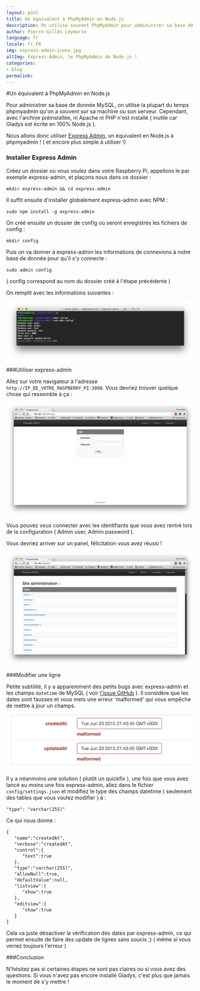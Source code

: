```yaml
---
layout: post
title: Un équivalent à PhpMyAdmin en Node.js
description: On utilise souvent PhpMyAdmin pour administrer sa base de donnée MySQL, voici Express-admin, son équivalent Node.js !
author: Pierre-Gilles Leymarie
language: fr
locale: fr_FR
img: express-admin-icone.jpg
altImg: Express-Admin, le PhpMyAdmin de Node.js !
categories:
- blog
permalink: 
---
```


#Un équivalent à PhpMyAdmin en Node.js

Pour administrer sa base de donnée MySQL, on utilise la plupart du temps phpmyadmin qu'on a souvent sur sa machine ou son serveur. Cependant, avec l'archive préinstallée, ni Apache ni PHP n'est installé ( inutile car Gladys est écrite en 100% Node.js ).

Nous allons donc utiliser [Express Admin](http://simov.github.io/express-admin/), un équivalent en Node.js à phpmyadmin ! ( et encore plus simple à utiliser !)

### Installer Express Admin

Créez un dossier où vous voulez dans votre Raspberry Pi, appellons le par exemple express-admin, et plaçons nous dans ce dossier : 

```
mkdir express-admin && cd express-admin
```

Il suffit ensuite d'installer globalement express-admin avec NPM : 

```
sudo npm install -g express-admin
```

On créé ensuite un dossier de config où seront enregistrés les fichiers de config :

```
mkdir config
```

Puis on va donner à express-admin les informations de connexions à notre base de donnée pour qu'il s'y connecte : 

```
sudo admin config
```

( config correspond au nom du dossier créé à l'étape précédente )

On remplit avec les informations suivantes : 

![Configuration](/assets/images/articles/equivalent-phphmyadmin-nodejs/configuration.png)
 
###Utiliser express-admin 

Allez sur votre navigateur à l'adresse `http://IP_DE_VOTRE_RASPBERRY_PI:3000`. Vous devriez trouver quelque chose qui ressemble à ça :

![Login page](/assets/images/articles/equivalent-phphmyadmin-nodejs/login.png)

Vous pouvez vous connecter avec les identifiants que vous avez rentré lors de la configuration ( Admin user, Admin password ). 

Vous devriez arriver sur un panel, félicitation vous avez réussi !

![Panel](/assets/images/articles/equivalent-phphmyadmin-nodejs/panel.png)

###Modifier une ligne

Petite subtilité, il y a apparemment des petits bugs avec express-admin et les champs `datetime` de MySQL ( voir [l'issue GitHub](https://github.com/simov/express-admin/issues/50) ). Il considère que les dates sont fausses et vous mets une erreur 'malformed' qui vous empêche de mettre à jour un champs. 

![Malformed](/assets/images/articles/equivalent-phphmyadmin-nodejs/malformed.png)

Il y a néanmoins une solution ( plutôt un quickfix ), une fois que vous avez lancé au moins une fois express-admin, allez dans le fichier `config/settings.json` et modifiez le type des champs datetime ( seulement des tables que vous voulez modifier ) à :

```
"type": "varchar(255)"
```

Ce qui nous donne : 

```
{  
   "name":"createdAt",
   "verbose":"createdAt",
   "control":{  
      "text":true
   },
   "type":"varchar(255)",
   "allowNull":true,
   "defaultValue":null,
   "listview":{  
      "show":true
   },
   "editview":{  
      "show":true
   }
}
```

Cela va juste désactiver la vérification des dates par express-admin, ce qui permet ensuite de faire des update de lignes sans soucis ;) ( même si vous verrez toujours l'erreur )


###Conclusion

N'hésitez pas si certaines étapes ne sont pas claires ou si vous avez des questions. Si vous n'avez pas encore installé Gladys, c'est plus que jamais le moment de s'y mettre !